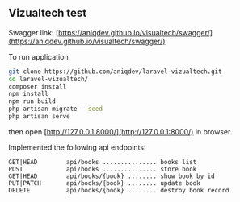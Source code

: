 ## Vizualtech test

Swagger link:
[https://aniqdev.github.io/visualtech/swagger/](https://aniqdev.github.io/visualtech/swagger/)

To run application
```sh
git clone https://github.com/aniqdev/laravel-vizualtech.git
cd laravel-vizualtech/
composer install
npm install
npm run build
php artisan migrate --seed
php artisan serve
```
then open [http://127.0.0.1:8000/](http://127.0.0.1:8000/) in browser.

Implemented the following api endpoints:

```
GET|HEAD        api/books ............... books list
POST            api/books ............... store book
GET|HEAD        api/books/{book} ........ show book by id
PUT|PATCH       api/books/{book} ........ update book
DELETE          api/books/{book} ........ destroy book record
```